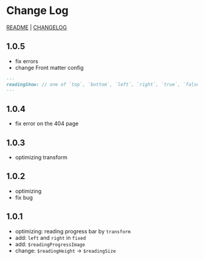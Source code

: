 # Change Log

[README](README.md) | [CHANGELOG](CHANGELOG.md)

## 1.0.5

- fix errors
- change Front matter config

``` md
---
readingShow: // one of `top`, `bottom`, `left`, `right`, `true`, `false`
---
```


## 1.0.4

- fix error on the 404 page

## 1.0.3

- optimizing transform

## 1.0.2

- optimizing
- fix bug

## 1.0.1

- optimizing: reading progress bar by `transform`
- add: `left` and `right` in `fixed`
- add: `$readingProgressImage`
- change: `$readingHeight` -> `$readingSize`
